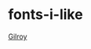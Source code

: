 # fonts-i-like

[Gilroy](https://bestfonts.pro/font/gilroy#:~:text=Gilroy%20%2D%20%D1%8D%D1%82%D0%BE%20%D1%81%D0%BE%D0%B2%D1%80%D0%B5%D0%BC%D0%B5%D0%BD%D0%BD%D1%8B%D0%B9%20%D0%B1%D0%B5%D0%B7%20%D0%B7%D0%B0%D1%81%D0%B5%D1%87%D0%B5%D0%BA,%D0%B8%D1%81%D0%BF%D0%BE%D0%BB%D1%8C%D0%B7%D0%BE%D0%B2%D0%B0%D1%82%D1%8C%20%D0%B8%D1%85%20%D0%BF%D0%BE%20%D1%81%D0%B2%D0%BE%D0%B5%D0%BC%D1%83%20%D0%B2%D0%BA%D1%83%D1%81%D1%83.)
